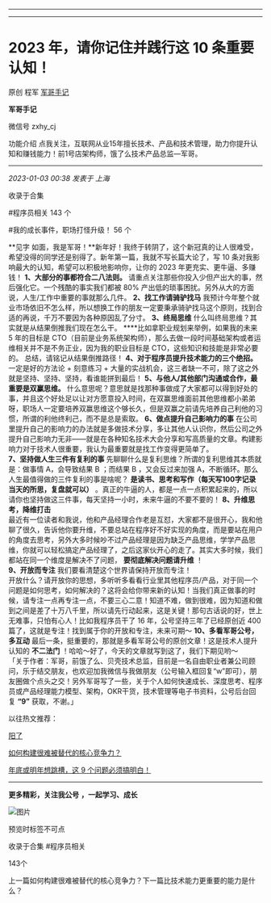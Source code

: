 ----------------------------------------
----------------------------------------
#  2023 年，请你记住并践行这 10 条重要认知！

原创 程军  [ 军哥手记 ](javascript:void\(0\);)

**军哥手记** ![]()

微信号 zxhy_cj

功能介绍 点我关注，互联网从业15年擅长技术、产品和技术管理，助力你提升认知和赚钱能力！前1号店架构师，饿了么技术产品总监—军哥。

____

_2023-01-03 00:38_ _发表于 上海_

收录于合集

#程序员相关 143 个

#我的成长事件，职场打怪升级！ 56 个

**见字 如面，我是军哥！**新年好！我终于转阴了，这个新冠真的让人很难受，希望没得的同学还是别得了。新年第一篇，我就不写长篇大论了，写 10
条对我影响最大的认知，希望可以积极地影响你，让你的 2023 年更充实、更牛逼、多赚钱！ **1、大部分的事都符合二八法则。**
请重点关注那些你投入少但产出大的事，然后强化它。一个残酷的事实我们都被 80% 产出低的琐事困扰。另外从大的方面说，人生/工作中重要的事就那么几件。
**2、找工作请骑驴找马**
我预计今年整个就业市场依旧不怎么样，所以想换工作的朋友一定要秉承骑驴找马这个原则，找到合适的再说，千万不要因为各种原因乱了分寸。 **3、终局思维**
什么叫终局思维？其实就是从结果倒推我们现在怎么干。 ****比如拿职业规划来举例，如果我的未来 5 年的目标是
CTO（目前是业务系统架构师），那么去做一段时间基础架构或者运维相关并不是不务正业，因为我的职业目标是 CTO，这些知识和技能是非常必要的。
总结，请铭记从结果倒推路径！ **4、对于程序员提升技术能力的三个绝招。** 一定是好的方法论 + 刻意练习 +
大量的实战机会，这三者缺一不可，除了这之外就是坚持、坚持、坚持，看谁能拼到最后！ **5、与他人/其他部门沟通或合作，最重要是双赢思维。**
什么意思呢？意思就是找那种事做成了大家都可以得到好处的事，并且这个好处足以让对方愿意投入时间，在双赢思维面前其他思维都小弟弟呀，职场人一定要培养双赢思维这个够长久，但是双赢之前请先培养自己利他的习惯，所谓的利他终利己，而不是总是索取。
**6、做点提升自己影响力的事**
在公司里提升自己的影响力的办法就是多做技术分享，多让其他人认识你，然后公司之外提升自己影响力无非——就是在各种知名技术大会分享和写高质量的文章。构建影响力对于技术人很重要，我认为最重要就是找工作变得更简单了。  
 **7、坚持做人生三件有复利的事** 先聊聊什么是复利思维？所谓的复利思维其本质就是：做事情 A，会导致结果 B ；而结果 B ，又会反过来加强
A，不断循环。那么人生最值得做的三件复利的事是啥呢？ **是读书、思考和写作（每天写100字记录当天的所思，复盘就可以）**
。真正的牛逼的人，都是一点一点积累起来的，所以请你也坚持做这三件事，每天坚持一小时，未来牛逼的不要不要的！ **8、升维思考，降维打击**  
最近有一位读者和我说，他和产品经理合作老是互怼，大家都不是很开心，我和他聊了很久，告诉他你要升维，不要总站在程序好不好实现的角度，而是要站在用户的角度去思考，另外大多时候吵不过产品经理是因为缺乏产品思维，学学产品思维，你就可以轻松搞定产品经理了，之后这家伙开心的走了。其实大多时候，我们都站在同一个维度是解决不了问题，
**要彻底解决问题请升维** ！  
 **9、开放而专注** 我们要看清楚这个世界请保持开放而专注！  
开放什么？请开放你的思想，多听听多看看行业里其他程序员/产品，对于同一个问题是如何思考，如何解决的？这将会给你带来新的认知！当我们真正做事的时候，请专注一点再专注一点，不要三心二意！知道不难，做到很难，因为知道和做到之间是差了十万八千里，所以请先行动起来，这是关键！那句古话说的好，世上无难事，只怕有心人！比如我程序员干了
16 年，公号坚持三年了已经原创近 400 篇了，这就是专注！找到属于你的开放和专注，未来可期～ **10、多看军哥公号，多互动**
最后一条，挺重要的，那就是多看军哥公号的原创文章！这是技术人提升认知的 **不二法门** ！哈哈～好了，今天的文章就写到这了，我们下期见哟～  
「关于作者：军哥，前饿了么、贝壳技术总监，目前是一名自由职业者兼公司顾问，乐于结交朋友，也欢迎加我微信与我做朋友（公号输入框回复“w”即可），朋友圈做个点头之交！另外军哥写了一些，关于个人如何快速成长、深度思考、程序员或产品经理能力模型、架构，OKR干货，技术管理等电子书资料，公号后台回复
**“9”** 获取，不谢。」  

以往热文推荐：

[阳了](http://mp.weixin.qq.com/s?__biz=MzA3MDU2MjM4Ng==&mid=2247497194&idx=1&sn=976bcd54eb8275153e28624ea057ba2c&chksm=9f3852d7a84fdbc18397b1bca3349633df76b18a6074408e9447f762dc9b3034c50ecf385930&scene=21#wechat_redirect)  

[如何构建很难被替代的核心竞争力？](http://mp.weixin.qq.com/s?__biz=MzA3MDU2MjM4Ng==&mid=2247497179&idx=1&sn=7a610fe9c45cb0ed62717b401f79a5ca&chksm=9f3852e6a84fdbf03d58f8a02df9a036c83bae5cb4821cdb9d2a7e3443c579de4b670be53aa0&scene=21#wechat_redirect)  

[年底或明年想跳槽，这 9
个问题必须搞明白！](http://mp.weixin.qq.com/s?__biz=MzA3MDU2MjM4Ng==&mid=2247497161&idx=1&sn=72607a63552a7e8ff98e9fa81ae34323&chksm=9f3852f4a84fdbe288235664d10234ce8ed5e6a06613dfba16d0d4beafef68f5a80a6d718ef1&scene=21#wechat_redirect)  

  

* * *

  

 **更多精彩，关注我公号** **，一起学习、成长**

![图片](https://mmbiz.qpic.cn/mmbiz_png/b96CibCt70iaajvl7fD4ZCicMcjhXMp1v6UibM134tIsO1j5yqHyNhh9arj090oAL7zGhRJRq6cFqFOlDZMleLl4pw/640?wx_fmt=png)

预览时标签不可点

收录于合集 #程序员相关

143个

上一篇如何构建很难被替代的核心竞争力？下一篇比技术能力更重要的能力是什么？

